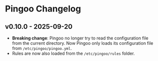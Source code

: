 # Pingoo Changelog

## v0.10.0 - 2025-09-20

- **Breaking change**: Pingoo no longer try to read the configuration file from the current directory. Now Pingoo only loads its configuration file from `/etc/pingoo/pingoo.yml`.
- Rules are now also loaded from the `/etc/pingoo/rules` folder.
